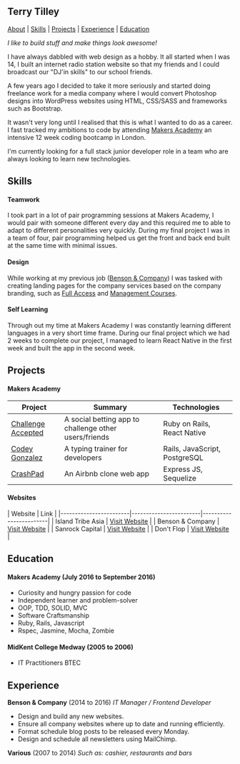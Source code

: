 ## Terry Tilley

[About](#about) | [Skills](#skills) | [Projects](#projects) |
[Experience](#experience) | [Education](#education)

*I like to build stuff and make things look awesome!*

I have always dabbled with web design as a hobby. It all started when I was 14, I built an internet radio station website so that my friends and I could broadcast our "DJ'in skills" to our school friends.

A few years ago I decided to take it more seriously and started doing freelance work for a media company where I would convert Photoshop designs into WordPress websites using HTML, CSS/SASS and frameworks such as Bootstrap.

It wasn't very long until I realised that this is what I wanted to do as a career. I fast tracked my ambitions to code by attending [Makers Academy](http://www.makersacademy.com/) an intensive 12 week coding bootcamp in London.

I'm currently looking for a full stack junior developer role in a team who are always looking to learn new technologies.

## Skills

#### Teamwork
I took part in a lot of pair programming sessions at Makers Academy, I would pair with someone different every day and this required me to able to adapt to different personalities very quickly. During my final project I was in a team of four, pair programming helped us get the front and back end built at the same time with minimal issues.

#### Design
While working at my previous job ([Benson & Company](http://www.bensoncompany.co.uk)) I was tasked with creating landing pages for the company services based on the company branding, such as [Full Access](http://full-access.co.uk/) and [Management Courses](http://www.managementcourseslondon.com/).

#### Self Learning
Through out my time at Makers Academy I was constantly learning different languages in a very short time frame. During our final project which we had 2 weeks to complete our project, I managed to learn React Native in the first week and built the app in the second week.

## Projects

#### Makers Academy
| Project | Summary | Technologies |
|---------------------------------------------------------------------------------------------------------------------------------|--------------------------------------------------------------------------------------------------|-------------------------------------------------------|
| [Challenge Accepted](https://github.com/challenge-accepted-team) | A social betting app to challenge other users/friends  | Ruby on Rails, React Native |
| [Codey Gonzalez](https://github.com/terrytilley/codey-gonzalez) | A typing trainer for developers | Rails, JavaScript, PostgreSQL |
| [CrashPad](https://github.com/terrytilley/crashpad) | An Airbnb clone web app | Express JS, Sequelize |

#### Websites
| Website | Link |
|------------------------|------------------------|------------------------|
| Island Tribe Asia | [Visit Website](http://islandtribeasia.com/) |
| Benson & Company | [Visit Website](http://bensoncompany.co.uk/) |
| Sanrock Capital | [Visit Website](http://sanrockcapital.co.uk/) |
| Don't Flop | [Visit Website](http://dontflop.com/) |

## Education

#### Makers Academy (July 2016 to September 2016)

- Curiosity and hungry passion for code
- Independent learner and problem-solver
- OOP, TDD, SOLID, MVC
- Software Craftsmanship
- Ruby, Rails, Javascript
- Rspec, Jasmine, Mocha, Zombie

#### MidKent College Medway (2005 to 2006)

- IT Practitioners BTEC

## Experience

**Benson & Company** (2014 to 2016)
*IT Manager / Frontend Developer*

- Design and build any new websites.
- Ensure all company websites where up to date and running efficiently.
- Format schedule blog posts to be released every Monday.
- Design and schedule all newsletters using MailChimp.

**Various** (2007 to 2014)
*Such as: cashier, restaurants and bars*
